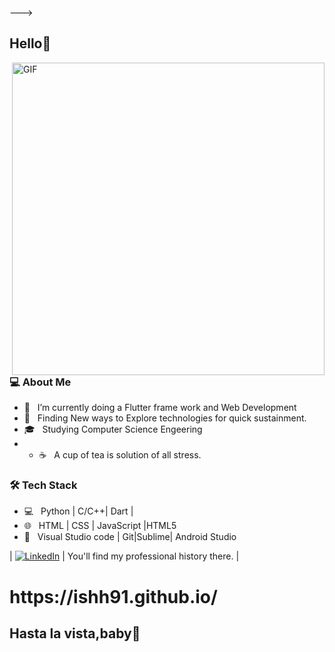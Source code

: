 --->
<h2>Hello👋</h2>
<img align="right" alt="GIF" src="https://giphy.com/clips/originals-cyber-sci-fi-cyberface-UjIQNNZpWMI2uZ7fgC" width="500"/>

<h3> 💻 About Me </h3>

- 🔭 &nbsp; I’m currently doing a Flutter frame work and Web Development
- 🤔 &nbsp; Finding New ways to Explore technologies for quick sustainment.
- 🎓 &nbsp; Studying Computer Science Engeering
- - ☕ &nbsp; A cup of tea is solution of all stress.

<h3>🛠 Tech Stack</h3>

- 💻 &nbsp; Python | C/C++| Dart |
- 🌐 &nbsp; HTML | CSS | JavaScript |HTML5
- 🔧 &nbsp; Visual Studio code | Git|Sublime| Android Studio



| [![LinkedIn](https://img.shields.io/badge/LinkedIn-0077B5?style=for-the-badge&logo=linkedin&logoColor=white)](www.linkedin.com/in/ishant-sharma-4b7ab41b0) | You'll find my professional history there. |
 <h1>https://ishh91.github.io/</h1>
 <h2>Hasta la vista,baby👋</h2>

